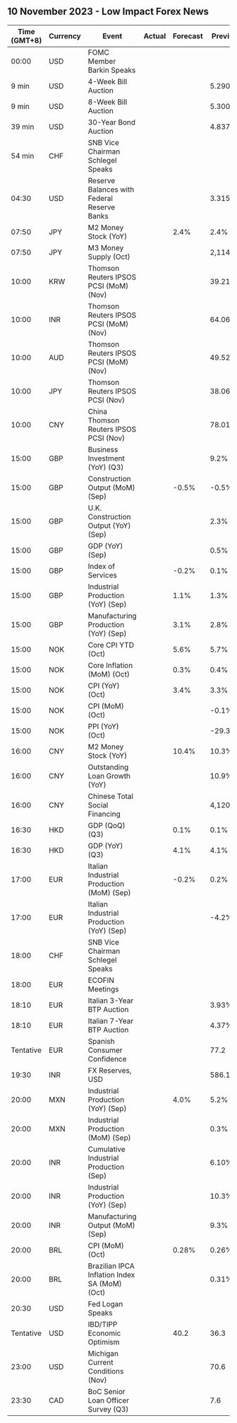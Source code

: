 ## 10 November 2023 - Low Impact Forex News

| Time (GMT+8) | Currency | Event | Actual | Forecast | Previous |
|------|----------|-------|--------|----------|----------|
| 00:00 | USD | FOMC Member Barkin Speaks |  |  |  |
| 9 min | USD | 4-Week Bill Auction |  |  | 5.290% |
| 9 min | USD | 8-Week Bill Auction |  |  | 5.300% |
| 39 min | USD | 30-Year Bond Auction |  |  | 4.837% |
| 54 min | CHF | SNB Vice Chairman Schlegel Speaks |  |  |  |
| 04:30 | USD | Reserve Balances with Federal Reserve Banks |  |  | 3.315T |
| 07:50 | JPY | M2 Money Stock (YoY) |  | 2.4% | 2.4% |
| 07:50 | JPY | M3 Money Supply (Oct) |  |  | 2,114.9% |
| 10:00 | KRW | Thomson Reuters IPSOS PCSI (MoM) (Nov) |  |  | 39.21 |
| 10:00 | INR | Thomson Reuters IPSOS PCSI (MoM) (Nov) |  |  | 64.06 |
| 10:00 | AUD | Thomson Reuters IPSOS PCSI (MoM) (Nov) |  |  | 49.52 |
| 10:00 | JPY | Thomson Reuters IPSOS PCSI (Nov) |  |  | 38.06 |
| 10:00 | CNY | China Thomson Reuters IPSOS PCSI (Nov) |  |  | 78.01 |
| 15:00 | GBP | Business Investment (YoY) (Q3) |  |  | 9.2% |
| 15:00 | GBP | Construction Output (MoM) (Sep) |  | -0.5% | -0.5% |
| 15:00 | GBP | U.K. Construction Output (YoY) (Sep) |  |  | 2.3% |
| 15:00 | GBP | GDP (YoY) (Sep) |  |  | 0.5% |
| 15:00 | GBP | Index of Services |  | -0.2% | 0.1% |
| 15:00 | GBP | Industrial Production (YoY) (Sep) |  | 1.1% | 1.3% |
| 15:00 | GBP | Manufacturing Production (YoY) (Sep) |  | 3.1% | 2.8% |
| 15:00 | NOK | Core CPI YTD (Oct) |  | 5.6% | 5.7% |
| 15:00 | NOK | Core Inflation (MoM) (Oct) |  | 0.3% | 0.4% |
| 15:00 | NOK | CPI (YoY) (Oct) |  | 3.4% | 3.3% |
| 15:00 | NOK | CPI (MoM) (Oct) |  |  | -0.1% |
| 15:00 | NOK | PPI (YoY) (Oct) |  |  | -29.3% |
| 16:00 | CNY | M2 Money Stock (YoY) |  | 10.4% | 10.3% |
| 16:00 | CNY | Outstanding Loan Growth (YoY) |  |  | 10.9% |
| 16:00 | CNY | Chinese Total Social Financing |  |  | 4,120.0B |
| 16:30 | HKD | GDP (QoQ) (Q3) |  | 0.1% | 0.1% |
| 16:30 | HKD | GDP (YoY) (Q3) |  | 4.1% | 4.1% |
| 17:00 | EUR | Italian Industrial Production (MoM) (Sep) |  | -0.2% | 0.2% |
| 17:00 | EUR | Italian Industrial Production (YoY) (Sep) |  |  | -4.2% |
| 18:00 | CHF | SNB Vice Chairman Schlegel Speaks |  |  |  |
| 18:00 | EUR | ECOFIN Meetings |  |  |  |
| 18:10 | EUR | Italian 3-Year BTP Auction |  |  | 3.93% |
| 18:10 | EUR | Italian 7-Year BTP Auction |  |  | 4.37% |
| Tentative | EUR | Spanish Consumer Confidence |  |  | 77.2 |
| 19:30 | INR | FX Reserves, USD |  |  | 586.11B |
| 20:00 | MXN | Industrial Production (YoY) (Sep) |  | 4.0% | 5.2% |
| 20:00 | MXN | Industrial Production (MoM) (Sep) |  |  | 0.3% |
| 20:00 | INR | Cumulative Industrial Production (Sep) |  |  | 6.10% |
| 20:00 | INR | Industrial Production (YoY) (Sep) |  |  | 10.3% |
| 20:00 | INR | Manufacturing Output (MoM) (Sep) |  |  | 9.3% |
| 20:00 | BRL | CPI (MoM) (Oct) |  | 0.28% | 0.26% |
| 20:00 | BRL | Brazilian IPCA Inflation Index SA (MoM) (Oct) |  |  | 0.31% |
| 20:30 | USD | Fed Logan Speaks |  |  |  |
| Tentative | USD | IBD/TIPP Economic Optimism |  | 40.2 | 36.3 |
| 23:00 | USD | Michigan Current Conditions (Nov) |  |  | 70.6 |
| 23:30 | CAD | BoC Senior Loan Officer Survey (Q3) |  |  | 7.6 |
